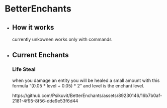 # BetterEnchants

<ul>
    <li>
      <h2>How it works</h2>
    </li>
    <p>currently unkownen works only with commands</p>
    <li>
      <h2>Current Enchants</h2>
      <h3>Life Steal</h3>
      <p>when you damage an entity you will be healed a small amount with this formula “(0.05 * level + 0.05) * 2” and level is the enchant level.</p>
        <p>https://github.com/Psikuvit/BetterEnchants/assets/89230146/16b7b0af-2181-4f95-8f56-dde9e53f6d44</p>
    </li>
</ul>



